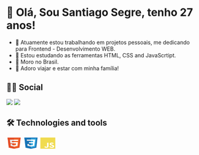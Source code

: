 
# 👋 Olá, Sou Santiago Segre, tenho 27 anos!

- 🔭 Atuamente estou trabalhando em projetos pessoais, me dedicando para Frontend - Desenvolvimento WEB.
- 📖 Estou estudando as ferramentas HTML, CSS and JavaScrtipt.
- 🌱 Moro no Brasil.
- 🧡 Adoro viajar e estar com minha família!

## 🧑‍💻 Social

<div style="display: inline_block">
 <a href="https://www.linkedin.com/in/santiagosegre" target="_newtab"><img src="https://img.shields.io/badge/-LinkedIn-%230077B5?style=for-the-badge&logo=linkedin&logoColor=white" target="_newtab"></a>
 <a href="https://www.instagram.com/santisegre/" target="_newtab"><img src="https://img.shields.io/badge/-Instagram-%23E4405F?style=for-the-badge&logo=instagram&logoColor=white" target="_newtab"></a>
</div> 

## 🛠  Technologies and tools

<p align="left">
  <img align="center" alt="icon-HTML" height="30" width="40" src="https://raw.githubusercontent.com/devicons/devicon/master/icons/html5/html5-original.svg">
  <img align="center" alt="icon-CSS" height="30" width="40" src="https://raw.githubusercontent.com/devicons/devicon/master/icons/css3/css3-original.svg">
  <img align="center" alt="icon-JS" height="30" width="40" src="https://raw.githubusercontent.com/devicons/devicon/master/icons/javascript/javascript-plain.svg">
</p>
